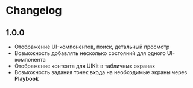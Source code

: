 # Changelog

## 1.0.0

- Отображение UI-компонентов, поиск, детальный просмотр
- Возможность добавлять несколько состояний для одного UI-компонента
- Отображение контента для UIKit в табличных экранах
- Возможность задания точек входа на необходимые экраны через **Playbook**